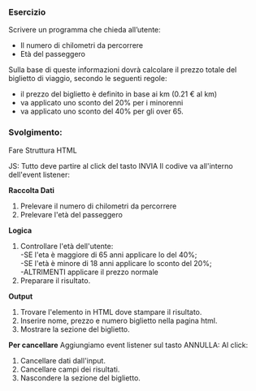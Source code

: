 ### Esercizio
Scrivere un programma che chieda all’utente:
- Il numero di chilometri da percorrere
- Età del passeggero  

Sulla base di queste informazioni dovrà calcolare il prezzo totale del biglietto di viaggio, secondo le seguenti regole:
- il prezzo del biglietto è definito in base ai km (0.21 € al km)
- va applicato uno sconto del 20% per i minorenni
- va applicato uno sconto del 40% per gli over 65.


### Svolgimento:
Fare Struttura HTML

JS:
Tutto deve partire al click del tasto INVIA
Il codive va all'interno dell'event listener:

**Raccolta Dati**
1. Prelevare il numero di chilometri da percorrere
2. Prelevare l'età del passeggero

**Logica**
1. Controllare l'età dell'utente:  
    -SE l'eta è maggiore di 65 anni applicare lo del 40%;  
    -SE l'età è minore di 18 anni applicare lo sconto del 20%;  
    -ALTRIMENTI applicare il prezzo normale
2. Preparare il risultato.

**Output**
1. Trovare l'elemento in HTML dove stampare il risultato.
2. Inserire nome, prezzo  e numero biglietto nella pagina html.
3. Mostrare la sezione del biglietto.


**Per cancellare**
Aggiungiamo event listener sul tasto ANNULLA:
Al click:

1. Cancellare dati dall'input.
2. Cancellare campi dei risultati.
3. Nascondere la sezione del biglietto.